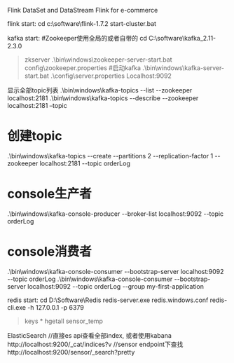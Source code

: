 Flink DataSet and DataStream
Flink for e-commerce

flink start:
cd c:\software\flink-1.7.2
start-cluster.bat

kafka start:
#Zookeeper使用全局的或者自带的
cd C:\software\kafka_2.11-2.3.0
> zkserver
> .\bin\windows\zookeeper-server-start.bat config\zookeeper.properties
#启动kafka
.\bin\windows\kafka-server-start.bat .\config\server.properties
Localhost:9092

显示全部topic列表
.\bin\windows\kafka-topics --list --zookeeper localhost:2181
.\bin\windows\kafka-topics --describe --zookeeper localhost:2181 –topic 

# 创建topic
.\bin\windows\kafka-topics --create --partitions 2 --replication-factor 1 --zookeeper localhost:2181 --topic orderLog
# console生产者
.\bin\windows\kafka-console-producer --broker-list  localhost:9092 --topic orderLog
# console消费者
.\bin\windows\kafka-console-consumer --bootstrap-server localhost:9092 --topic orderLog
.\bin\windows\kafka-console-consumer --bootstrap-server localhost:9092 --topic orderLog --group my-first-application


redis start:
cd D:\Software\Redis
redis-server.exe redis.windows.conf
redis-cli.exe -h 127.0.0.1 -p 6379
>keys *
>hgetall sensor_temp


ElasticSearch
//直接es api查看全部index, 或者使用kabana
http://localhost:9200/_cat/indices?v
//sensor endpoint下查找
http://localhost:9200/sensor/_search?pretty